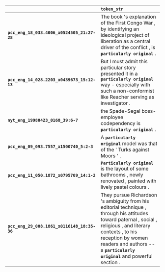 |                                             | `token_str`                                                                                                                                                                                                                                                     |
|:--------------------------------------------|:----------------------------------------------------------------------------------------------------------------------------------------------------------------------------------------------------------------------------------------------------------------|
| **`pcc_eng_18_033.4006_x0524505_21:27-28`** | The book 's explanation of the First Congo War , by identifying an ideological project of liberation as a central driver of the conflict , is __``particularly original``__ .                                                                                   |
| **`pcc_eng_14_028.2203_x0439673_15:12-13`** | But I must admit this particular story presented it in a __``particularly original``__ way - especially with such a non-conformist like Reacher serving as investigator .                                                                                       |
| **`nyt_eng_19980423_0168_39:6-7`**          | the Spade-Segal boss-employee codependency is __``particularly original``__ .                                                                                                                                                                                   |
| **`pcc_eng_09_093.7557_x1500740_5:2-3`**    | A __``particularly original``__ model was that of the ' Turks against Moors ' .                                                                                                                                                                                 |
| **`pcc_eng_11_050.1872_x0795709_14:1-2`**   | __``Particularly original``__ is the layout of some bathrooms , newly renovated , painted with lively pastel colours .                                                                                                                                          |
| **`pcc_eng_29_008.1861_x0116148_18:35-36`** | They pursue Richardson 's ambiguity from his editorial technique , through his attitudes toward paternal , social , religious , and literary contexts , to his reception by women readers and authors -- a __``particularly original``__ and powerful section . |